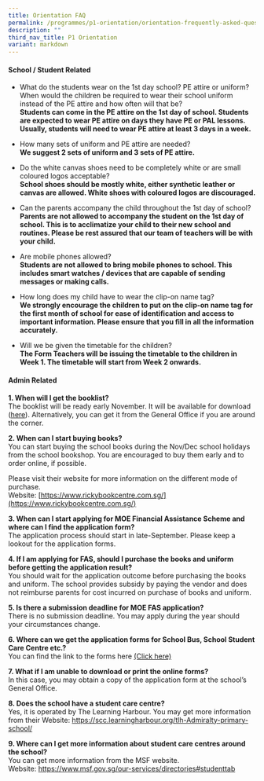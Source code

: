 ```yaml
---
title: Orientation FAQ
permalink: /programmes/p1-orientation/orientation-frequently-asked-questions/
description: ""
third_nav_title: P1 Orientation
variant: markdown
---
```

#### School / Student Related

*   What do the students wear on the 1st day school? PE attire or uniform? When would the children be required to wear their school uniform instead of the PE attire and how often will that be?
**<br>Students can come in the PE attire on the 1st day of school. Students are expected to wear PE attire on days they have PE or PAL lessons. Usually, students will need to wear PE attire at least 3 days in a week.<br>**

*   How many sets of uniform and PE attire are needed?
**<br>We suggest 2 sets of uniform and 3 sets of PE attire.<br>**

*   Do the white canvas shoes need to be completely white or are small coloured logos acceptable? &nbsp;
**<br>School shoes should be mostly white, either synthetic leather or canvas are allowed. White shoes with coloured logos are discouraged.<br>**

*   Can the parents accompany the child throughout the 1st day of school?
**<br>Parents are not allowed to accompany the student on the 1st day of school. This is to acclimatize your child to their new school and routines. Please be rest assured that our team of teachers will be with your child.<br>**

*   Are mobile phones allowed?
**<br>Students are not allowed to bring mobile phones to school. This includes smart watches / devices that are capable of sending messages or making calls.<br>**

*   How long does my child have to wear the clip-on name tag?
**<br>We strongly encourage the children to put on the clip-on name tag for the first month of school for ease of identification and access to important information. Please ensure that you fill in all the information accurately.<br>**

*   Will we be given the timetable for the children?
**<br>The Form Teachers will be issuing the timetable to the children in Week 1. The timetable will start from Week 2 onwards.<br>**


#### Admin Related

**1. When will I get the booklist?**
<br>The booklist will be ready early November. It will be available for download ([here](https://www.admiraltypri.moe.edu.sg/programmes/p1-orientation/p1-administration-package/)). Alternatively, you can get it from the General Office if you are around the corner.

**2. When can I start buying books?**
<br>You can start buying the school books during the Nov/Dec school holidays from the school bookshop. You are encouraged to buy them early and to order online, if possible. 

Please visit their website for more information on the different mode of purchase. 
<br>Website: [https://www.rickybookcentre.com.sg/](https://www.rickybookcentre.com.sg/)

**3. When can I start applying for MOE Financial Assistance Scheme and where can I find the application form?**
<br>The application process should start in late-September. Please keep a lookout for the application forms.

**4. If I am applying for FAS, should I purchase the books and uniform before getting the application result?**
<br>You should wait for the application outcome before purchasing the books and uniform. The school provides subsidy by paying the vendor and does not reimburse parents for cost incurred on purchase of books and uniform.

**5. Is there a submission deadline for MOE FAS application?**
<br>There is no submission deadline. You may apply during the year should your circumstances change.

**6. Where can we get the application forms for School Bus, School Student Care Centre etc.?**
<br>You can find the link to the forms here [(Click here)](/programmes/p1-orientation/p1-administration-package/)

**7. What if I am unable to download or print the online forms?**
<br>In this case, you may obtain a copy of the application form at the school’s General Office.

**8. Does the school have a student care centre?**
<br>Yes, it is operated by The Learning Harbour. You may get more information from their Website: https://scc.learningharbour.org/tlh-Admiralty-primary-school/

**9. Where can I get more information about student care centres around the school?**
<br>You can get more information from the MSF website. 
<br>Website: https://www.msf.gov.sg/our-services/directories#studenttab
